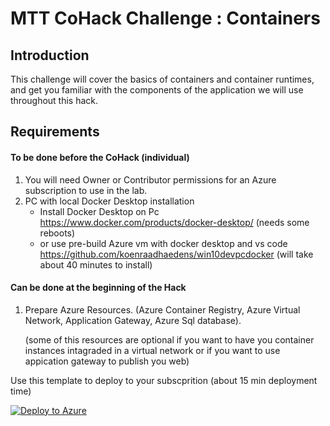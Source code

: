 

# MTT CoHack Challenge : Containers


## Introduction

This challenge will cover the basics of containers and container runtimes, and get you familiar with the components of the application we will use throughout this hack.

## Requirements

#### To be done before the CoHack (individual)

1. You will need Owner or Contributor permissions for an Azure subscription to use in the lab.
2. PC with local Docker Desktop installation 
    - Install Docker Desktop on Pc  <https://www.docker.com/products/docker-desktop/> (needs some reboots)
    - or use pre-build Azure vm with docker desktop and vs code <https://github.com/koenraadhaedens/win10devpcdocker> (will take about 40 minutes to install)

#### Can be done at the beginning of the Hack    

1. Prepare Azure Resources. (Azure Container Registry, Azure Virtual Network, Application Gateway, Azure Sql database).

    (some of this resources are optional if you want to have you container instances intagraded in a virtual network or if you want to use appication gateway to publish you web)
    
Use this template to deploy to your subscprition (about 15 min deployment time)
     

[![Deploy to Azure](https://aka.ms/deploytoazurebutton)](https://portal.azure.com/#create/Microsoft.Template/uri/https%3A%2F%2Fraw.githubusercontent.com%2Fkoenraadhaedens%2FMTTCohackContainers%2Fmain%2Fbeforecohack.json)
